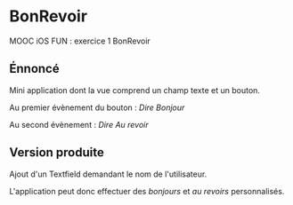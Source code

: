 BonRevoir
=========

MOOC iOS FUN : exercice 1 BonRevoir


## Énnoncé #

Mini application dont la vue comprend un champ texte et un bouton.

Au premier évènement du bouton : *Dire Bonjour*

Au second évènement : *Dire Au revoir*


## Version produite #

Ajout d'un Textfield demandant le nom de l'utilisateur.

L'application peut donc effectuer des *bonjours* et *au revoirs* personnalisés.


